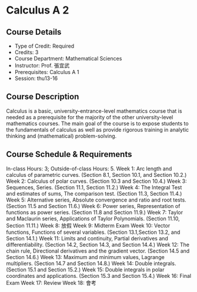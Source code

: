 # Calculus A 2

## Course Details
- Type of Credit: Required
- Credits: 3
- Course Department: Mathematical Sciences
- Instructor: Prof. 張宜武
- Prerequisites: Calculus A 1
- Session: thu13-16

## Course Description
Calculus is a basic, university-entrance-level mathematics course that is needed as a prerequisite for the majority of the other university-level mathematics courses. The main goal of the course is to expose students to the fundamentals of calculus as well as provide rigorous training in analytic thinking and (mathematical) problem-solving.

## Course Schedule & Requirements
In-class Hours: 3; Outside-of-class Hours: 5.
Week 1: Arc length and calculus of parametric curves. (Section 8.1, Section 10.1, and Section 10.2.)
Week 2: Calculus of polar curves. (Section 10.3 and Section 10.4.)
Week 3: Sequences, Series. (Section 11.1, Section 11.2.)
Week 4: The Integral Test and estimates of sums, The comparison test. (Section 11.3, Section 11.4.)
Week 5: Alternative series, Absolute convergence and ratio and root tests. (Section 11.5 and Section 11.6.)
Week 6: Power series, Representation of functions as power series. (Section 11.8 and Section 11.9.)
Week 7: Taylor and Maclaurin series, Applications of Taylor Polynomials. (Section 11.10, Section 11.11.)
Week 8: 放假
Week 9: Midterm Exam
Week 10: Vector functions, Functions of several variables. (Section 13.1,Section 13.2, and Section 14.1.)
Week 11: Limits and continuity, Partial derivatives and differentiability. (Section 14.2, Section 14.3, and Section 14.4.)
Week 12:  The chain rule,  Directional derivatives and the  gradient vector. (Section 14.5 and Section 14.6.)
Week 13: Maximum and minimum values, Lagrange multipliers. (Section 14.7 and Section 14.8.)
Week 14: Double integrals. (Section 15.1 and Section 15.2.)
Week 15: Double integrals in polar coordinates and applications. (Section 15.3 and Section 15.4.)
Week 16: Final Exam
Week 17: Review
Week 18: 會考
